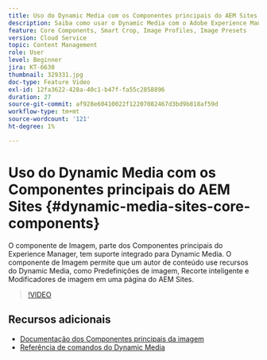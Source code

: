 ```yaml
---
title: Uso do Dynamic Media com os Componentes principais do AEM Sites
description: Saiba como usar o Dynamic Media com o Adobe Experience Manager Sites. O componente de Imagem, parte dos Componentes principais do Experience Manager, tem suporte integrado para Dynamic Media. O componente de Imagem permite que um autor de conteúdo use recursos do Dynamic Media, como Predefinições de imagem, Recorte inteligente e Modificadores de imagem em uma página do AEM Sites.
feature: Core Components, Smart Crop, Image Profiles, Image Presets
version: Cloud Service
topic: Content Management
role: User
level: Beginner
jira: KT-6630
thumbnail: 329331.jpg
doc-type: Feature Video
exl-id: 12fa3622-428a-40c1-b47f-fa55c2858896
duration: 27
source-git-commit: af928e60410022f12207082467d3bd9b818af59d
workflow-type: tm+mt
source-wordcount: '121'
ht-degree: 1%

---
```


# Uso do Dynamic Media com os Componentes principais do AEM Sites {#dynamic-media-sites-core-components}

O componente de Imagem, parte dos Componentes principais do Experience Manager, tem suporte integrado para Dynamic Media. O componente de Imagem permite que um autor de conteúdo use recursos do Dynamic Media, como Predefinições de imagem, Recorte inteligente e Modificadores de imagem em uma página do AEM Sites.

>[!VIDEO](https://video.tv.adobe.com/v/329331?quality=12&learn=on)

## Recursos adicionais

* [Documentação dos Componentes principais da imagem](https://experienceleague.adobe.com/docs/experience-manager-core-components/using/components/image.html?lang=en#dynamic-media)
* [Referência de comandos do Dynamic Media](https://experienceleague.adobe.com/docs/dynamic-media-developer-resources/image-serving-api/image-serving-api/http-protocol-reference/command-reference/c-command-reference.html?lang=en#image-serving-api)
